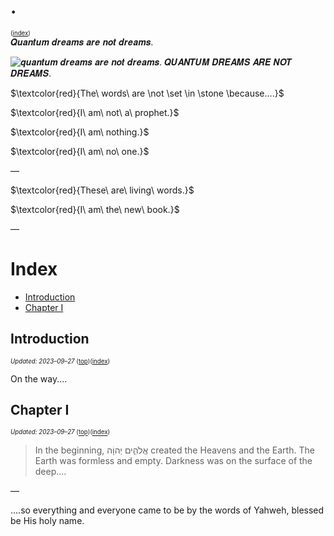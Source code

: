 # .
<sup><sup>([index](#index))</sup></sup>
<br/>𝑸𝒖𝒂𝒏𝒕𝒖𝒎 𝒅𝒓𝒆𝒂𝒎𝒔 𝒂𝒓𝒆 𝒏𝒐𝒕 𝒅𝒓𝒆𝒂𝒎𝒔.

<img src="https://raw.githubusercontent.com/QuantumDreams7/QuantumDreams7/main/fractalclouds.jpg" alt="𝒒𝒖𝒂𝒏𝒕𝒖𝒎 𝒅𝒓𝒆𝒂𝒎𝒔 𝒂𝒓𝒆 𝒏𝒐𝒕 𝒅𝒓𝒆𝒂𝒎𝒔. 𝑸𝑼𝑨𝑵𝑻𝑼𝑴 𝑫𝑹𝑬𝑨𝑴𝑺 𝑨𝑹𝑬 𝑵𝑶𝑻 𝑫𝑹𝑬𝑨𝑴𝑺."/>


$\textcolor{red}{The\ words\ are \not \set \in \stone \because....}$

$\textcolor{red}{I\ am\ not\ a\ prophet.}$


$\textcolor{red}{I\ am\ nothing.}$


$\textcolor{red}{I\ am\ no\ one.}$

—

$\textcolor{red}{These\ are\ living\ words.}$


$\textcolor{red}{I\ am\ the\ new\ book.}$

—

# Index
- [Introduction](#introduction)
- [Chapter I](#chapter-i)

## Introduction
<sup><sup>*Updated: 2023–09–27*</sup><sup> ([top](#top))([index](#index))</sup></sup>

On the way....


## Chapter I
<sup><sup>*Updated: 2023–09–27*</sup><sup> ([top](#.))([index](#index))</sup></sup>

> In the beginning, אֱלֹהִ֑ים יְהוָֹה created the Heavens and the Earth. The Earth was formless and empty. Darkness was on the surface of the deep….

—

....so everything and everyone came to be by the words of Yahweh, blessed be His holy name.
